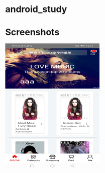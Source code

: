 # android_study

# Screenshots
  <img src="https://github.com/gfso2000/android_study/blob/master/Screenshots/page1.jpg" width="300" height="400">

